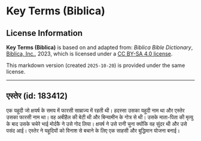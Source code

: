 # Key Terms (Biblica)

## License Information

**Key Terms (Biblica)** is based on and adapted from: _Biblica Bible Dictionary_, [Biblica, Inc.](https://www.biblica.com/), 2023, which is licensed under a [CC BY-SA 4.0 license](https://creativecommons.org/licenses/by-sa/4.0/legalcode.en).

This markdown version (created `2025-10-20`) is provided under the same license.



--------------------------------

## एस्तेर (id: 183412)

एक यहूदी जो क्षयर्ष के समय में फारसी साम्राज्य में रहती थी। हदस्सा उसका यहूदी नाम था और एस्तेर उसका फारसी नाम था। वह अबीहैल की बेटी थी और बिन्यामीन के गोत्र से थी। उसके माता\-पिता की मृत्यु के बाद उसके चचेरे भाई मोर्दकै ने उसे गोद लिया। क्षयर्ष ने उसे रानी चुना क्योंकि वह सुंदर थी और उसे पसंद आई। एस्तेर ने यहूदियों को विनाश से बचाने के लिए एक साहसी और बुद्धिमान योजना बनाई।


